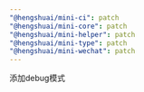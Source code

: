 ```yaml
---
"@hengshuai/mini-ci": patch
"@hengshuai/mini-core": patch
"@hengshuai/mini-helper": patch
"@hengshuai/mini-type": patch
"@hengshuai/mini-wechat": patch
---
```


添加debug模式
